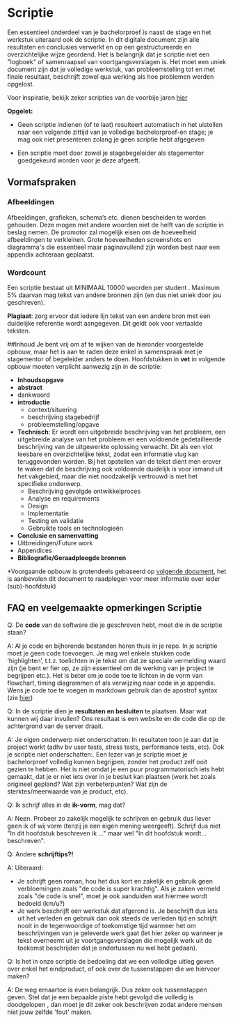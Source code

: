 # Scriptie

Een essentieel onderdeel van je bachelorproef is naast de stage en het werkstuk uiteraard ook de scriptie. In dit digitale document zijn alle resultaten en conclusies verwerkt en op een gestructureerde en overzichtelijke wijze geordend.
Het is belangrijk dat je scriptie niet een "logboek" of samenraapsel van voortgangsverslagen is. Het moet een uniek document zijn dat je volledige werkstuk, van probleemstelling tot en met finale resultaat, beschrijft zowel qua werking als hoe problemen werden opgelost.

Voor inspiratie, bekijk zeker scripties van de voorbije jaren [hier](http://eaict.ap.be/bedrijven/)

**Opgelet:**
* Geen scriptie indienen (of te laat) resulteert automatisch in het uistellen naar een volgende zittijd van je volledige bachelorproef-en stage; je mag ook niet presenteren zolang je geen scriptie hebt afgegeven

* Een scriptie moet door zowel je stagebegeleider als stagementor goedgekeurd worden voor je deze afgeeft.

## Vormafspraken
### Afbeeldingen
Afbeeldingen, grafieken, schema’s etc. dienen bescheiden te worden gehouden. Deze mogen met andere woorden niet de helft van de scriptie in beslag nemen. De promotor zal mogelijk eisen om de hoeveelheid afbeeldingen te verkleinen. Grote hoeveelheden screenshots en diagramma's die essentieel  maar paginavullend zijn worden best naar een appendix achteraan geplaatst.

### Wordcount
Een scriptie bestaat uit MINIMAAL 10000 woorden per student . Maximum 5% daarvan mag tekst van andere bronnen zijn (en dus niet uniek door jou geschreven).

**Plagiaat**: zorg ervoor dat iedere lijn tekst van een andere bron met een duidelijke referentie wordt aangegeven. Dit geldt ook voor vertaalde teksten. 

##Inhoud
Je bent vrij om af te wijken van de hieronder voorgestelde opbouw, maar het is aan te raden deze enkel in samenspraak met je stagementor of begeleider anders te doen. Hoofdstukken in **vet** in volgende opbouw moeten verplicht aanwezig zijn in de scriptie:
* **Inhoudsopgave**
* **abstract**
* dankwoord
* **introductie**
  * context/situering
  * beschrijving stagebedrijf
  * probleemstelling/opgave
* **Technisch**: Er wordt een uitgebreide beschrijving van het probleem, een uitgebreide analyse van het probleem en een voldoende gedetailleerde beschrijving van de uitgewerkte oplossing verwacht. Dit als een vlot leesbare en overzichtelijke tekst,
zodat een informatie vlug kan teruggevonden worden. Bij het opstellen van de tekst dient men erover te waken dat de beschrijving ook voldoende duidelijk is voor iemand uit het vakgebied, maar die niet noodzakelijk vertrouwd is met het specifieke onderwerp.
  * Beschrijving gevolgde ontwikkelproces
  * Analyse en requirements
  * Design
  * Implementatie
  * Testing en validatie
  * Gebruikte tools en technologieën
* **Conclusie en samenvatting**
* Uitbreidingen/Future work
* Appendices
* **Bibliografie/Geraadpleegde bronnen**

*Voorgaande opbouw is grotendeels gebaseerd op [volgende document](http://www.csun.edu/~shan/comp696-698/Resources/Thesis-Outline-Guide-rev1.pdf), het is aanbevolen dit document te raadplegen voor meer informatie over ieder (sub)-hoofdstuk)

## FAQ en veelgemaakte opmerkingen Scriptie
Q: De **code** van de software die je geschreven hebt, moet die in de scriptie staan?

A: Al je code en bijhorende bestanden horen thuis in je repo. In je scriptie moet je geen code toevoegen. Je mag wel enkele stukken code ‘highlighten’, t.t.z. toelichten in je tekst om dat ze speciale vermelding waard zijn (je bent er fier op, ze zijn essentieel om de werking van je project te begrijpen etc.). Het is beter om je code toe te lichten in de vorm van flowchart, timing diagrammen of als verwijzing naar code in je appendix. Wens je code toe te voegen in markdown gebruik dan de apostrof syntax (zie [hier](https://daringfireball.net/projects/markdown/syntax#code))

Q:  In de scriptie dien je **resultaten en besluiten** te plaatsen. Maar wat kunnen wij daar invullen? Ons resultaat is een website en de code die op de achtergrond van de server draait.

A: Je eigen onderwerp niet onderschatten: In resultaten toon je aan dat je project werkt (adhv bv user tests, stress tests, performance tests, etc). Ook je scriptie niet onderschatten:. Een lezer van je scriptie moet je bachelorproef volledig
kunnen begrijpen, zonder het product zelf ooit gezien te hebben. Het is niet omdat je een puur programmatorisch iets hebt gemaakt, dat je er niet iets over in je besluit kan plaatsen (werk het zoals origineel gepland? Wat zijn verbeterpunten? Wat zijn de
sterktes/meerwaarde van je product, etc).

Q: Ik schrijf alles in de **ik-vorm**, mag dat?

A: Neen. Probeer zo zakelijk mogelijk te schrijven en gebruik dus liever geen ik of wij vorm (tenzij je een eigen mening weergeeft). Schrijf dus niet "In dit hoofdstuk beschreven ik ..." maar wel "In dit hoofdstuk wordt... beschreven".

Q: Andere **schrijftips?!**

A:  Uiteraard:
* Je schrijft geen roman, hou het dus kort en zakelijk en gebruik geen verbloemingen zoals "de code is super krachtig". Als je zaken vermeld zoals "de code is snel", moet je ook aanduiden wat hiermee wordt bedoeld (km/u?)
* Je werk beschrijft een werkstuk dat afgerond is. Je beschrijft dus iets uit het verleden en gebruik dan ook steeds de verleden tijd en schrijft nooit in de tegenwoordige of toekomstige tijd wanneer het om beschrijvingen van je geleverde werk gaat (let hier zeker op wanneer je tekst overneemt uit je voortgangsverslagen die mogelijk werk uit de toekomst beschrijden dat je ondertussen nu wel hebt gedaan).

Q: Is het in onze scriptie de bedoeling dat we een volledige uitleg geven over enkel het eindproduct, of ook over de tussenstappen die we hiervoor maken?

A: De weg ernaartoe is even belangrijk. Dus zeker ook tussenstappen geven. Stel dat je een bepaalde piste hebt gevolgd die volledig is doodgelopen , dan moet je dit zeker ook beschrijven zodat andere mensen niet jouw zelfde 'fout' maken.




